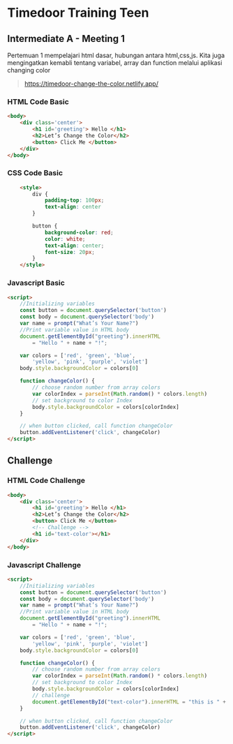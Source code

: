 # Timedoor Training Teen
## Intermediate A - Meeting 1

Pertemuan 1 mempelajari html dasar, hubungan antara html,css,js. Kita juga mengingatkan kemabli tentang variabel, array dan function melalui aplikasi changing color 

>https://timedoor-change-the-color.netlify.app/



###  HTML Code Basic

```html
<body>
    <div class='center'>
        <h1 id='greeting'> Hello </h1>
        <h2>Let’s Change the Color</h2>
        <button> Click Me </button>
    </div>
</body>
```

### CSS Code Basic

```html
    <style>
        div {
            padding-top: 100px;
            text-align: center
        }

        button {
            background-color: red;
            color: white;
            text-align: center;
            font-size: 20px;
        }
    </style>
```
### Javascript Basic
```html
<script>
    //Initializing variables
    const button = document.querySelector('button')
    const body = document.querySelector('body')
    var name = prompt("What’s Your Name?")
    //Print variable value in HTML body 
    document.getElementById("greeting").innerHTML
        = "Hello " + name + "!";

    var colors = ['red', 'green', 'blue',
        'yellow', 'pink', 'purple', 'violet']
    body.style.backgroundColor = colors[0]

    function changeColor() {
        // choose random number from array colors
        var colorIndex = parseInt(Math.random() * colors.length)
        // set background to color Index
        body.style.backgroundColor = colors[colorIndex]
    }

    // when button clicked, call function changeColor
    button.addEventListener('click', changeColor)
</script>
```

## Challenge



###  HTML Code Challenge

```html
<body>
    <div class='center'>
        <h1 id='greeting'> Hello </h1>
        <h2>Let’s Change the Color</h2>
        <button> Click Me </button>
        <!-- Challenge -->
        <h1 id='text-color'></h1>
    </div>
</body>
```

### Javascript Challenge
```html
<script>
    //Initializing variables
    const button = document.querySelector('button')
    const body = document.querySelector('body')
    var name = prompt("What’s Your Name?")
    //Print variable value in HTML body 
    document.getElementById("greeting").innerHTML
        = "Hello " + name + "!";

    var colors = ['red', 'green', 'blue',
        'yellow', 'pink', 'purple', 'violet']
    body.style.backgroundColor = colors[0]

    function changeColor() {
        // choose random number from array colors
        var colorIndex = parseInt(Math.random() * colors.length)
        // set background to color Index
        body.style.backgroundColor = colors[colorIndex]
        // challenge
        document.getElementById("text-color").innerHTML = "this is " + colors[colorIndex];
    }

    // when button clicked, call function changeColor
    button.addEventListener('click', changeColor)
</script>
```

